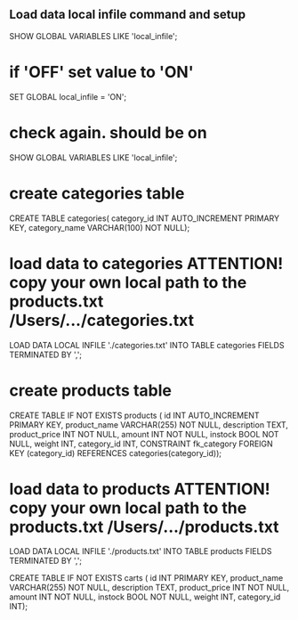 ## Load data local infile command and setup
SHOW GLOBAL VARIABLES LIKE 'local_infile';

# if 'OFF' set value to 'ON'
SET GLOBAL local_infile = 'ON';

# check again. should be on
SHOW GLOBAL VARIABLES LIKE 'local_infile';

# create categories table
CREATE TABLE categories( category_id INT AUTO_INCREMENT PRIMARY KEY, category_name VARCHAR(100) NOT NULL);
# load data to categories ATTENTION! copy your own local path to the products.txt /Users/.../categories.txt
LOAD DATA LOCAL INFILE './categories.txt' INTO TABLE categories FIELDS TERMINATED BY ',';
# create products table
CREATE TABLE IF NOT EXISTS products ( id INT AUTO_INCREMENT PRIMARY KEY, product_name VARCHAR(255) NOT NULL, description TEXT, product_price INT NOT NULL, amount INT NOT NULL, instock BOOL NOT NULL, weight INT, category_id INT, CONSTRAINT fk_category FOREIGN KEY (category_id) REFERENCES categories(category_id));
# load data to products ATTENTION! copy your own local path to the products.txt /Users/.../products.txt
LOAD DATA LOCAL INFILE './products.txt' INTO TABLE products FIELDS TERMINATED BY ',';

CREATE TABLE IF NOT EXISTS carts ( id INT PRIMARY KEY, product_name VARCHAR(255) NOT NULL, description TEXT, product_price INT NOT NULL, amount INT NOT NULL, instock BOOL NOT NULL, weight INT, category_id INT);